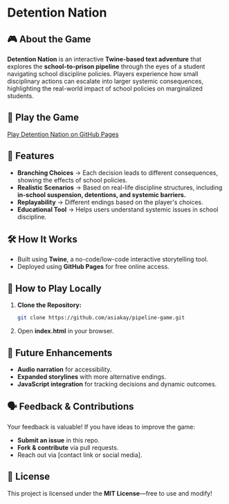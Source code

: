 # Detention Nation

## 🎮 About the Game
**Detention Nation** is an interactive **Twine-based text adventure** that explores the **school-to-prison pipeline** through the eyes of a student navigating school discipline policies. Players experience how small disciplinary actions can escalate into larger systemic consequences, highlighting the real-world impact of school policies on marginalized students.

## 🚀 Play the Game
[Play Detention Nation on GitHub Pages](https://asiakay.github.io/pipeline-game/)

## 🎯 Features
- **Branching Choices** → Each decision leads to different consequences, showing the effects of school policies.
- **Realistic Scenarios** → Based on real-life discipline structures, including **in-school suspension, detentions, and systemic barriers.**
- **Replayability** → Different endings based on the player's choices.
- **Educational Tool** → Helps users understand systemic issues in school discipline.

## 🛠️ How It Works
- Built using **Twine**, a no-code/low-code interactive storytelling tool.
- Deployed using **GitHub Pages** for free online access.

## 📜 How to Play Locally
1. **Clone the Repository:**
   ```bash
   git clone https://github.com/asiakay/pipeline-game.git
   ```
2. Open **index.html** in your browser.

## 🔧 Future Enhancements
- **Audio narration** for accessibility.
- **Expanded storylines** with more alternative endings.
- **JavaScript integration** for tracking decisions and dynamic outcomes.



## 🗣 Feedback & Contributions
Your feedback is valuable! If you have ideas to improve the game:
- **Submit an issue** in this repo.
- **Fork & contribute** via pull requests.
- Reach out via [contact link or social media].

## 📜 License
This project is licensed under the **MIT License**—free to use and modify!

